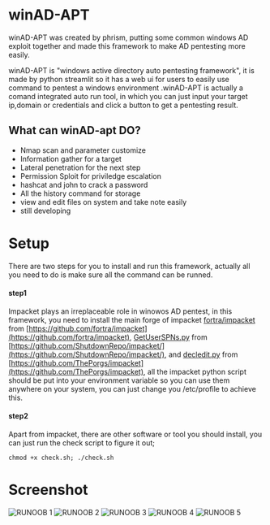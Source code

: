 winAD-APT
========



winAD-APT was created  by phrism, putting some common windows AD exploit together and made this framework to make AD pentesting more easily.

winAD-APT is "windows active directory auto pentesting framework", it is made by python streamlit so it has a web ui for users to easily use command to pentest a windows environment .winAD-APT is actually a comand integrated auto run tool, in which you can just input your target ip,domain or credentials and click a button to get a pentesting result.

What can winAD-apt DO?
----------------------------

 * Nmap scan and parameter customize
 * Information gather for a target
 * Lateral penetration for the next step
 * Permission Sploit for priviledge escalation
 * hashcat and john to crack a password
 * All the history command for storage 
 * view and edit files on system and take note easily
 * still developing





Setup
=====

There are two steps for you to install and run this framework, actually all you need to do is make sure all the command can be runned.
#### step1

Impacket plays an irreplaceable role in winowos AD pentest, in this framework, you need to install the main forge of impacket [fortra/impacket](https://github.com/fortra/impacket) from [https://github.com/fortra/impacket](https://github.com/fortra/impacket),   [GetUserSPNs.py](https://github.com/ShutdownRepo/impacket/blob/master/examples/GetUserSPNs.py) from [https://github.com/ShutdownRepo/impacket/](https://github.com/ShutdownRepo/impacket/), and [decledit.py](https://github.com/ThePorgs/impacket/blob/master/examples/dacledit.py) from [https://github.com/ThePorgs/impacket](https://github.com/ThePorgs/impacket), all the impacket python script should be put into your environment variable so you can use them anywhere on your system, you can just change you /etc/profile to achieve this.

#### step2

Apart from impacket, there are other software or tool you should install, you can just run the check script to figure it out;

    chmod +x check.sh; ./check.sh


Screenshot
==========
![RUNOOB 1](https://github.com/phrism/WinAD-APT/tree/main/screenshot/1.png)
![RUNOOB 2](https://github.com/phrism/WinAD-APT/tree/main/screenshot/2.png)
![RUNOOB 3](https://github.com/phrism/WinAD-APT/tree/main/screenshot/3.png)
![RUNOOB 4](https://github.com/phrism/WinAD-APT/tree/main/screenshot/4.png)
![RUNOOB 5](https://github.com/phrism/WinAD-APT/tree/main/screenshot/5.png)



